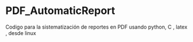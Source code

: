 PDF_AutomaticReport
===================

Codigo para la sistematización de reportes en PDF usando python, C , latex , desde linux
